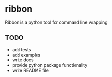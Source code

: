 ribbon
======

Ribbon is a python tool for command line wrapping


TODO
----

- add tests
- add examples
- write docs
- provide python package functionality
- write README file
